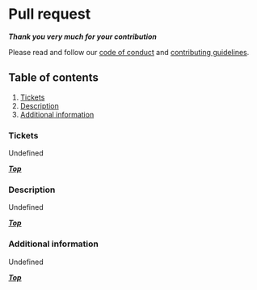 # Pull request

***Thank you very much for your contribution***

Please read and follow our [code of conduct](../code-of-conduct.md) and [contributing guidelines](../contributing.md).

## Table of contents

1. [Tickets](#tickets)
2. [Description](#description)
3. [Additional information](#additional-information)

### Tickets

<!-- Provide related issue tickets | Optional -->

Undefined

***[Top](#pull-request)***

### Description

<!-- Provide a concise and clear description | Required -->

Undefined

***[Top](#pull-request)***

### Additional information

<!-- Provide related features or enhancements, relevant changes, suggestions, etc. | Optional -->

Undefined

***[Top](#pull-request)***
